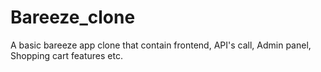 # Bareeze_clone
A basic bareeze app clone that contain frontend, API's call, Admin panel, Shopping cart features etc.
